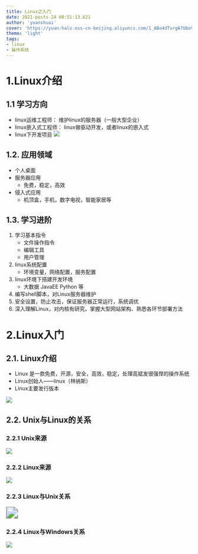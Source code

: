 ```yaml
---
title: Linux之入门
date: 2021-posts-24 08:51:13.621
author: 'yuanshuai'
cover: 'https://yuan-halo.oss-cn-beijing.aliyuncs.com/1_ABo4dTsrgA7UboVI7c6yIA.jpeg'
theme: 'light'
tags: 
- linux
- 操作系统
---
```


# 1.Linux介绍

## 1.1 学习方向

* linux运维工程师： 维护linux的服务器（一般大型企业）
* linux嵌入式工程师： linux做驱动开发，或者linux的嵌入式
* linux下开发项目
![](https://hexobbblog.oss-cn-beijing.aliyuncs.com/images/linux/%E5%AD%A6%E4%B9%A0%E6%96%B9%E5%90%91.jpg)

## 1.2. 应用领域

* 个人桌面
* 服务器应用
  * 免费，稳定，高效
* 侵入式应用
  * 机顶盒，手机，数字电视，智能家居等

## 1.3. 学习进阶

1. 学习基本指令
    * 文件操作指令
    * 编辑工具
    * 用户管理
2. linux系统配置
    * 环境变量，网络配置，服务配置
3. linux环境下搭建开发环境
    * 大数据 JavaEE Python 等
4. 编写shell脚本，对Linux服务器维护
5. 安全设置，防止攻击，保证服务器正常运行，系统调优
6. 深入理解Linux，对内核有研究，掌握大型网站架构、熟悉各环节部署方法



# 2.Linux入门

## 2.1. Linux介绍

* Linux 是一款免费，开源，安全，高效，稳定，处理高斌发很强悍的操作系统
* Linux创始人——linux（林纳斯）
* Linux主要发行版本

![](https://hexobbblog.oss-cn-beijing.aliyuncs.com/images/linux/%E5%8F%91%E8%A1%8C%E7%89%88%E6%9C%AC.jpg)

## 2.2. Unix与Linux的关系

### 2.2.1 Unix来源

![](https://hexobbblog.oss-cn-beijing.aliyuncs.com/images/linux/unix%E6%9D%A5%E6%BA%90.jpg)

### 2.2.2 Linux来源

![](https://hexobbblog.oss-cn-beijing.aliyuncs.com/images/linux/Linux%E6%9D%A5%E6%BA%90.jpg)

### 2.2.3 Linux与Unix关系

<img src="https://hexobbblog.oss-cn-beijing.aliyuncs.com/images/linux/Linux%E4%B8%8EUnix%E5%85%B3%E7%B3%BB.jpg" style="zoom:200%;" />

### 2.2.4 Linux与Windows关系

![](https://hexobbblog.oss-cn-beijing.aliyuncs.com/images/linux/Linux%E4%B8%8EWindows%E5%85%B3%E7%B3%BB.jpg)